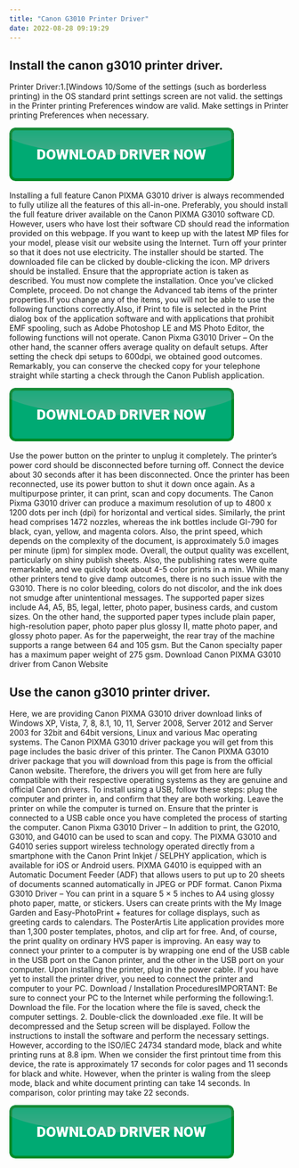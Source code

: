 ```yaml
---
title: "Canon G3010 Printer Driver"
date: 2022-08-28 09:19:29
---
```


## Install the canon g3010 printer driver.

Printer Driver:1.[Windows 10/Some of the settings (such as borderless printing) in the OS standard print settings screen are not valid. the settings in the Printer printing Preferences window are valid. Make settings in Printer printing Preferences when necessary.

[![button](https://github.com/driverbay/driverbay.github.io/blob/main/dlbutton.png?raw=true)](https://printerpatch.com/download-printer-driver)


Installing a full feature Canon PIXMA G3010 driver is always recommended to fully utilize all the features of this all-in-one. Preferably, you should install the full feature driver available on the Canon PIXMA G3010 software CD. However, users who have lost their software CD should read the information provided on this webpage.
If you want to keep up with the latest MP files for your model, please visit our website using the Internet. Turn off your printer so that it does not use electricity. The installer should be started. The downloaded file can be clicked by double-clicking the icon. MP drivers should be installed. Ensure that the appropriate action is taken as described. You must now complete the installation. Once you’ve clicked Complete, proceed.
Do not change the Advanced tab items of the printer properties.If you change any of the items, you will not be able to use the following functions correctly.Also, if Print to file is selected in the Print dialog box of the application software and with applications that prohibit EMF spooling, such as Adobe Photoshop LE and MS Photo Editor, the following functions will not operate.
Canon Pixma G3010 Driver – On the other hand, the scanner offers average quality on default setups. After setting the check dpi setups to 600dpi, we obtained good outcomes. Remarkably, you can conserve the checked copy for your telephone straight while starting a check through the Canon Publish application.

[![button](https://github.com/driverbay/driverbay.github.io/blob/main/dlbutton.png?raw=true)](https://printerpatch.com/download-printer-driver)


Use the power button on the printer to unplug it completely. The printer’s power cord should be disconnected before turning off. Connect the device about 30 seconds after it has been disconnected. Once the printer has been reconnected, use its power button to shut it down once again.
As a multipurpose printer, it can print, scan and copy documents. The Canon Pixma G3010 driver can produce a maximum resolution of up to 4800 x 1200 dots per inch (dpi) for horizontal and vertical sides. Similarly, the print head comprises 1472 nozzles, whereas the ink bottles include GI-790 for black, cyan, yellow, and magenta colors. Also, the print speed, which depends on the complexity of the document, is approximately 5.0 images per minute (ipm) for simplex mode.
Overall, the output quality was excellent, particularly on shiny publish sheets. Also, the publishing rates were quite remarkable, and we quickly took about 4-5 color prints in a min. While many other printers tend to give damp outcomes, there is no such issue with the G3010. There is no color bleeding, colors do not discolor, and the ink does not smudge after unintentional messages.
The supported paper sizes include A4, A5, B5, legal, letter, photo paper, business cards, and custom sizes. On the other hand, the supported paper types include plain paper, high-resolution paper, photo paper plus glossy II, matte photo paper, and glossy photo paper. As for the paperweight, the rear tray of the machine supports a range between 64 and 105 gsm. But the Canon specialty paper has a maximum paper weight of 275 gsm. Download Canon PIXMA G3010 driver from Canon Website

## Use the canon g3010 printer driver.

Here, we are providing Canon PIXMA G3010 driver download links of Windows XP, Vista, 7, 8, 8.1, 10, 11, Server 2008, Server 2012 and Server 2003 for 32bit and 64bit versions, Linux and various Mac operating systems. The Canon PIXMA G3010 driver package you will get from this page includes the basic driver of this printer.
The Canon PIXMA G3010 driver package that you will download from this page is from the official Canon website. Therefore, the drivers you will get from here are fully compatible with their respective operating systems as they are genuine and official Canon drivers.
To install using a USB, follow these steps: plug the computer and printer in, and confirm that they are both working. Leave the printer on while the computer is turned on. Ensure that the printer is connected to a USB cable once you have completed the process of starting the computer.
Canon Pixma G3010 Driver – In addition to print, the G2010, G3010, and G4010 can be used to scan and copy. The PIXMA G3010 and G4010 series support wireless technology operated directly from a smartphone with the Canon Print Inkjet / SELPHY application, which is available for iOS or Android users. PIXMA G4010 is equipped with an Automatic Document Feeder (ADF) that allows users to put up to 20 sheets of documents scanned automatically in JPEG or PDF format.
Canon Pixma G3010 Driver – You can print in a square 5 × 5 inches to A4 using glossy photo paper, matte, or stickers. Users can create prints with the My Image Garden and Easy-PhotoPrint + features for collage displays, such as greeting cards to calendars. The PosterArtis Lite application provides more than 1,300 poster templates, photos, and clip art for free. And, of course, the print quality on ordinary HVS paper is improving.
An easy way to connect your printer to a computer is by wrapping one end of the USB cable in the USB port on the Canon printer, and the other in the USB port on your computer. Upon installing the printer, plug in the power cable. If you have yet to install the printer driver, you need to connect the printer and computer to your PC.
Download / Installation ProceduresIMPORTANT: Be sure to connect your PC to the Internet while performing the following:1. Download the file. For the location where the file is saved, check the computer settings. 2. Double-click the downloaded .exe file. It will be decompressed and the Setup screen will be displayed. Follow the instructions to install the software and perform the necessary settings.
However, according to the ISO/IEC 24734 standard mode, black and white printing runs at 8.8 ipm. When we consider the first printout time from this device, the rate is approximately 17 seconds for color pages and 11 seconds for black and white. However, when the printer is waling from the sleep mode, black and white document printing can take 14 seconds. In comparison, color printing may take 22 seconds.


[![button](https://github.com/driverbay/driverbay.github.io/blob/main/dlbutton.png?raw=true)](https://printerpatch.com/download-printer-driver)